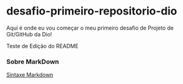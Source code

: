 # desafio-primeiro-repositorio-dio
Aqui é onde eu vou começar o meu primeiro desafio de Projeto de Git/GitHub da Dio!

Teste de Edição do README

### Sobre MarkDown
[Sintaxe Markdown](https://www.markdownguide.org/basic-syntax/)
